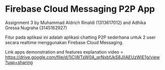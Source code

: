 # Firebase Cloud Messaging P2P App

Assignment 3 by Muhammad Aldrich Rinaldi (1313617012) and Adhika Gressa Nugraha (3145162927)



Fitur pada aplikasi ini adalah aplikasi chatting P2P sederhana untuk 2 user secara realtime menggunakan Firebase Cloud Messaging.

Link apps demonstration and features explanation video = https://drive.google.com/file/d/1iCjWTsW0A_qrNxbfJkS8JlIAEUzWjE1g/view?usp=sharing
